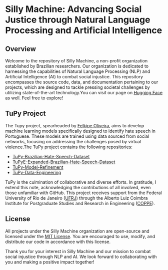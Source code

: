 # Silly Machine: Advancing Social Justice through Natural Language Processing and Artificial Intelligence

## Overview
Welcome to the repository of Silly Machine, a non-profit organization established by Brazilian researchers. Our organization is dedicated to harnessing the capabilities of Natural Language Processing (NLP) and Artificial Intelligence (AI) to combat social injustice. This repository encompasses the source code, data, and documentation pertaining to our projects, which are designed to tackle pressing societal challenges by utilizing state-of-the-art technology.You can visit our  page on [Hugging Face](https://huggingface.co/Silly-Machine)  as well. Feel free to explore!
## TuPy Project 
The Tupy project, spearheaded by [Felkipe Oliveira](https://github.com/FelipeRamosOliveira), aims to develop machine learning models specifically designed to identify hate speech in Portuguese. These models are trained using data sourced from social networks, focusing on addressing the challenges posed by virtual violence.The TuPy project contains the following repositories:
* [TuPy-Brazilian-Hate-Speech-Dataset](https://github.com/Silly-Machine/TuPy-Brazilian-Hate-Speech-Dataset)
* [TuPyE-Expanded-Brazilian-Hate-Speech-Dataset](https://github.com/Silly-Machine/TuPyE-Expanded-Brazilian-Hate-Speech-Dataset)
* [TuPy-Model-Refinement](https://github.com/Silly-Machine/TuPy-Model-Refinement)
* [TuPy-Data-Engineering](https://github.com/Silly-Machine/TuPy-Data-Engineering)


TuPy is the culmination of collaborative and diverse efforts. In gratitude, I extend this note, acknowledging the contributions of all involved, even those unfamiliar with GitHub. This project receives support from the Federal University of Rio de Janeiro ([UFRJ](https://ufrj.br/)) through the Alberto Luiz Coimbra Institute for Postgraduate Studies and Research in Engineering ([COPPE](https://coppe.ufrj.br/)).


## License
All projects under the Silly Machine organization are open-source and licensed under the [MIT License](LICENSE). You are encouraged to use, modify, and distribute our code in accordance with this license.

Thank you for your interest in Silly Machine and our mission to combat social injustice through NLP and AI. We look forward to collaborating with you and making a positive impact together!
